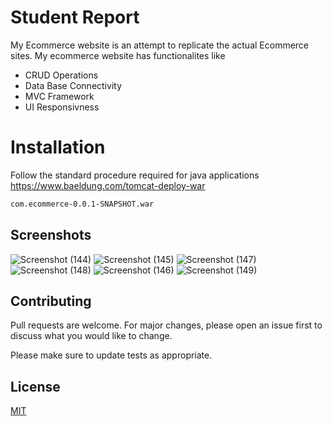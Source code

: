 # Student Report

My Ecommerce website is an attempt to replicate the actual Ecommerce sites. My ecommerce website has functionalites like
- CRUD Operations
- Data Base Connectivity
- MVC Framework
- UI Responsivness

# Installation
Follow the standard procedure required for java applications
https://www.baeldung.com/tomcat-deploy-war


```bash
com.ecommerce-0.0.1-SNAPSHOT.war
```


## Screenshots


![Screenshot (144)](https://user-images.githubusercontent.com/51473978/96363860-70a94a80-1154-11eb-9169-d5db15a92803.png)
![Screenshot (145)](https://user-images.githubusercontent.com/51473978/96363862-71da7780-1154-11eb-8056-8661bc923870.png)
![Screenshot (147)](https://user-images.githubusercontent.com/51473978/96363863-72730e00-1154-11eb-9d8e-4be49b71d47e.png)
![Screenshot (148)](https://user-images.githubusercontent.com/51473978/96363864-72730e00-1154-11eb-82ad-1824dcd0246b.png)
![Screenshot (146)](https://user-images.githubusercontent.com/51473978/96363866-730ba480-1154-11eb-80c5-9ceafa24f81b.png)
![Screenshot (149)](https://user-images.githubusercontent.com/51473978/96363867-73a43b00-1154-11eb-832f-cb4d1d6a19b1.png)


## Contributing
Pull requests are welcome. For major changes, please open an issue first to discuss what you would like to change.

Please make sure to update tests as appropriate.

## License
[MIT](https://choosealicense.com/licenses/mit/)
